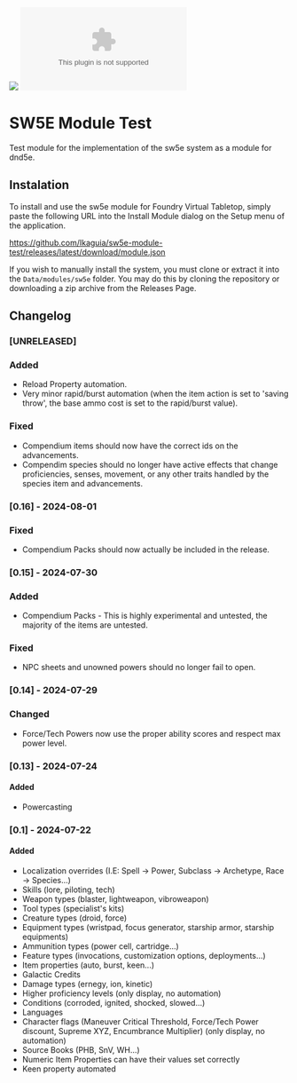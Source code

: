 ![](https://img.shields.io/badge/Foundry-v11-informational)
![Latest Release Download Count](https://img.shields.io/github/downloads/Ikaguia/sw5e-module-test/latest/module.zip) 

# SW5E Module Test

Test module for the implementation of the sw5e system as a module for dnd5e.

## Instalation

To install and use the sw5e module for Foundry Virtual Tabletop, simply paste the following URL into the Install Module dialog on the Setup menu of the application.

https://github.com/Ikaguia/sw5e-module-test/releases/latest/download/module.json

If you wish to manually install the system, you must clone or extract it into the `Data/modules/sw5e` folder. You may do this by cloning the repository or downloading a zip archive from the Releases Page.

## Changelog

### [UNRELEASED]

### Added

- Reload Property automation.
- Very minor rapid/burst automation (when the item action is set to 'saving throw', the base ammo cost is set to the rapid/burst value).

### Fixed

- Compendium items should now have the correct ids on the advancements.
- Compendim species should no longer have active effects that change proficiencies, senses, movement, or any other traits handled by the species item and advancements.

### [0.16] - 2024-08-01

### Fixed

- Compendium Packs should now actually be included in the release.

### [0.15] - 2024-07-30

### Added

- Compendium Packs - This is highly experimental and untested, the majority of the items are untested.

### Fixed

- NPC sheets and unowned powers should no longer fail to open.

### [0.14] - 2024-07-29

### Changed

- Force/Tech Powers now use the proper ability scores and respect max power level.

### [0.13] - 2024-07-24

#### Added

- Powercasting

### [0.1] - 2024-07-22

#### Added

- Localization overrides (I.E: Spell -> Power, Subclass -> Archetype, Race -> Species...)
- Skills (lore, piloting, tech)
- Weapon types (blaster, lightweapon, vibroweapon)
- Tool types (specialist's kits)
- Creature types (droid, force)
- Equipment types (wristpad, focus generator, starship armor, starship equipments)
- Ammunition types (power cell, cartridge...)
- Feature types (invocations, customization options, deployments...)
- Item properties (auto, burst, keen...)
- Galactic Credits
- Damage types (ernegy, ion, kinetic)
- Higher proficiency levels (only display, no automation)
- Conditions (corroded, ignited, shocked, slowed...)
- Languages
- Character flags (Maneuver Critical Threshold, Force/Tech Power discount, Supreme XYZ, Encumbrance Multiplier) (only display, no automation)
- Source Books (PHB, SnV, WH...)
- Numeric Item Properties can have their values set correctly
- Keen property automated
